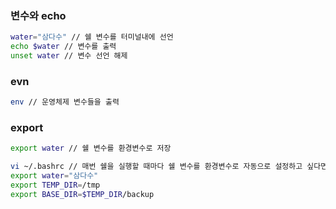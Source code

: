 ### 변수와 echo
```sh
water="삼다수" // 쉘 변수를 터미널내에 선언
echo $water // 변수를 출력
unset water // 변수 선언 해제
```


### evn
```sh
env // 운영체제 변수들을 출력
```

### export

``` sh
export water // 쉘 변수를 환경변수로 저장

vi ~/.bashrc // 매번 쉘을 실행할 때마다 쉘 변수를 환경변수로 자동으로 설정하고 싶다면 .bashrc 파일에 변수를 저장
export water="삼다수"
export TEMP_DIR=/tmp
export BASE_DIR=$TEMP_DIR/backup
```